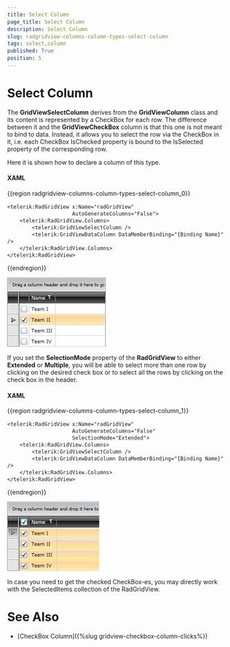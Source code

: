 ```yaml
---
title: Select Column
page_title: Select Column
description: Select Column
slug: radgridview-columns-column-types-select-column
tags: select,column
published: True
position: 5
---
```


# Select Column

The __GridViewSelectColumn__ derives from the __GridViewColumn__ class and its content is represented by a CheckBox for each row. The difference between it and the __GridViewCheckBox__ column is that this one is not meant to bind to data. Instead, it allows you to select the row via the CheckBox in it, i.e. each CheckBox IsChecked property is bound to the IsSelected property of the corresponding row.

Here it is shown how to declare a column of this type.

#### __XAML__

{{region radgridview-columns-column-types-select-column_0}}

	<telerik:RadGridView x:Name="radGridView"
	                     AutoGenerateColumns="False">
	    <telerik:RadGridView.Columns>
	        <telerik:GridViewSelectColumn />
	        <telerik:GridViewDataColumn DataMemberBinding="{Binding Name}" />
	    </telerik:RadGridView.Columns>
	</telerik:RadGridView>
{{endregion}}

![](images/RadGridView_ColumnTypes_7.png)

If you set the __SelectionMode__ property of the __RadGridView__ to either __Extended__ or __Multiple__, you will be able to select more than one row by clicking on the desired check box or to select all the rows by clicking on the check box in the header.

#### __XAML__

{{region radgridview-columns-column-types-select-column_1}}

	<telerik:RadGridView x:Name="radGridView"
	                     AutoGenerateColumns="False"
	                     SelectionMode="Extended">
	    <telerik:RadGridView.Columns>
	        <telerik:GridViewSelectColumn />
	        <telerik:GridViewDataColumn DataMemberBinding="{Binding Name}" />
	    </telerik:RadGridView.Columns>
	</telerik:RadGridView>
{{endregion}}

![](images/RadGridView_ColumnTypes_8.png)


In case you need to get the checked CheckBox-es, you may directly work with the SelectedItems collection of the RadGridView.

# See Also

 * [CheckBox Column]({%slug gridview-checkbox-column-clicks%}) 


